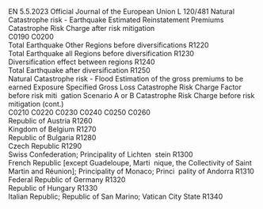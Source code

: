EN  5.5.2023 Official Journal of the European Union L 120/481
 Natural Catastrophe risk - Earthquake  Estimated Reinstatement 
Premiums  Catastrophe Risk Charge 
after risk mitigation  
C0190  C0200  
Total Earthquake Other Regions before diversifications  R1220  
Total Earthquake all Regions before diversification  R1230  
Diversification effect between regions  R1240  
Total Earthquake after diversification  R1250  
Natural Catastrophe risk - Flood  Estimation of the 
gross premiums to 
be earned  Exposure  Specified Gross 
Loss  Catastrophe Risk 
Charge Factor 
before risk miti ­
gation  Scenario A 
or B  Catastrophe Risk 
Charge before risk 
mitigation  (cont.)  
C0210  C0220  C0230  C0240  C0250  C0260  
Republic of Austria  R1260  
Kingdom of Belgium  R1270  
Republic of Bulgaria  R1280  
Czech Republic  R1290  
Swiss Confederation; Principality of Lichten ­
stein  R1300  
French Republic [except Guadeloupe, Marti ­
nique, the Collectivity of Saint Martin and 
Réunion]; Principality of Monaco; Princi ­
pality of Andorra  R1310  
Federal Republic of Germany  R1320  
Republic of Hungary  R1330  
Italian Republic; Republic of San Marino; 
Vatican City State  R1340
